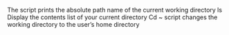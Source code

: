 The script prints the absolute path name of the current working directory
ls Display the contents list of your current directory
Cd ~ script changes the working directory to the user’s home directory
